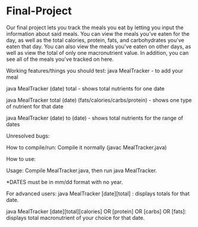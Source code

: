 # Final-Project
Our final project lets you track the meals you eat by letting you input the information about said meals. You can view the meals you've eaten for the day, as well as the total calories, protein, fats, and carbohydrates you've eaten that day. You can also view the meals you've eaten on other days, as well as view the total of only one macronutrient value. In addition, you can see all of the meals you've tracked on here.

Working features/things you should test:
java MealTracker - to add your meal

java MealTracker (date) total - shows total nutrients for one date

java MealTracker total (date) (fats/calories/carbs/protein) - shows one type of nutrient for that date

java MealTracker (date) to (date) - shows total nutrients for the range of dates

Unresolved bugs:

How to compile/run: Compile it normally (javac MealTracker.java)

How to use: 

Usage: Compile MealTracker.java, then run java MealTracker.

*DATES must be in mm/dd format with no year.

For advanced users: java MealTracker [date][total] : displays totals for that date.

java MealTracker [date][total][calories] OR [protein] OR [carbs] OR [fats]: displays total macronutrient of your choice for that date.
